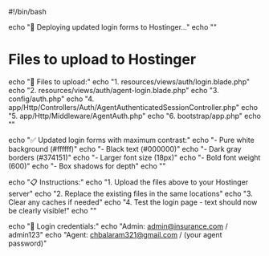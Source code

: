 #!/bin/bash

echo "🚀 Deploying updated login forms to Hostinger..."
echo ""

# Files to upload to Hostinger
echo "📁 Files to upload:"
echo "1. resources/views/auth/login.blade.php"
echo "2. resources/views/auth/agent-login.blade.php"
echo "3. config/auth.php"
echo "4. app/Http/Controllers/Auth/AgentAuthenticatedSessionController.php"
echo "5. app/Http/Middleware/AgentAuth.php"
echo "6. bootstrap/app.php"
echo ""

echo "✅ Updated login forms with maximum contrast:"
echo "- Pure white background (#ffffff)"
echo "- Black text (#000000)"
echo "- Dark gray borders (#374151)"
echo "- Larger font size (18px)"
echo "- Bold font weight (600)"
echo "- Box shadows for depth"
echo ""

echo "📋 Instructions:"
echo "1. Upload the files above to your Hostinger server"
echo "2. Replace the existing files in the same locations"
echo "3. Clear any caches if needed"
echo "4. Test the login page - text should now be clearly visible!"
echo ""

echo "🎯 Login credentials:"
echo "Admin: admin@insurance.com / admin123"
echo "Agent: chbalaram321@gmail.com / (your agent password)"
